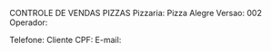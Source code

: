 CONTROLE DE VENDAS PIZZAS
Pizzaria: Pizza Alegre
Versao: 002
Operador:


Telefone:
Cliente
CPF:
E-mail:
